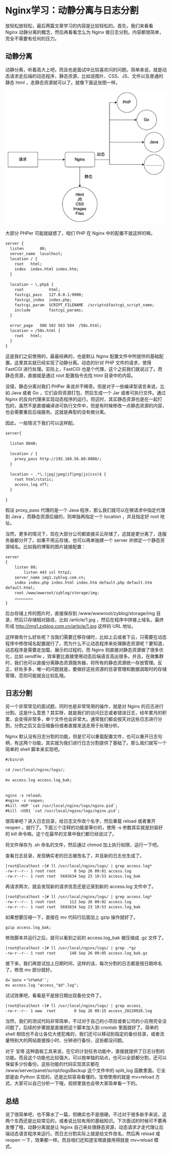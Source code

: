 # Nginx学习：动静分离与日志分割

放轻松放轻松，最后两篇文章学习的内容是比较轻松的。首先，我们来看看 Nginx 动静分离的概念，然后再看看怎么为 Nginx 做日志分割。内容都很简单，完全不需要有任何的压力。

## 动静分离

动静分离，听着高大上吧，而且也是面试中比较喜欢问的问题。简单来说，就是动态请求走后端的动态程序，静态资源，比如说图片、CSS、JS、文件以及普通的静态 html ，走静态资源就可以了。就像下面这张图一样。

![./img/40-1.jpg](./img/40-1.jpg)

大部分 PHPer 可能就疑惑了，咱们 PHP 在 Nginx 中的配置不就这样的嘛。

```nginx
server {
  listen       80;
  server_name  localhost;
  location / {
    root   html;
    index  index.html index.htm;
  }

  location ~ \.php$ {
    root           html;
    fastcgi_pass   127.0.0.1:9000;
    fastcgi_index  index.php;
    fastcgi_param  SCRIPT_FILENAME  /scripts$fastcgi_script_name;
    include        fastcgi_params;
  }

  error_page   500 502 503 504  /50x.html;
  location = /50x.html {
    root   html;
  }
}
```

这是我们之前使用的，最最经典的，也是默认 Nginx 配置文件中所提供的基础配置。这里其实就已经实现了动静分离。动态的针对  PHP 文件的请求，使用 FastCGI 进行处理。实际上，FastCGI 也是个代理，这个之前我们就说过了。而静态资源，直接就是通过 root 配置指令去找 html 目录中的内容。

没错，静态分离对我们 PHPer 来说并不稀奇。但是对于一些编译型语言来说，比如 Java 或者 Go ，它们会将资源打包，然后生成一个 Jar 或者可执行文件。通过 Nginx 的反向代理来实现动态程序的运行。但这时，其实静态资源也是在一起打包的，虽然不是直接编译进可执行文件中，但是有时候修改一点静态资源的内容，也会需要重启后端服务。这就是典型的没有做分离。

因此，一般情况下我们可以这样配。

```nginx
server{
  
  listen 8040;
   
  location / {
    proxy_pass http://192.168.56.88:8080/;
  }
  
  location ~ .*\.(jpg|jpeg|if|png|js|css)$ {
    root html/static;
    access_log off;
  }

}
```

假设 proxy_pass 代理的是一个 Java 程序，那么我们就可以在根请求中指定代理到 Java ，而静态资源后缀的，则单独再指定一个 location ，并且指定好 root 地址。

当然，更多的情况下，现在大部分公司都直接买云存储了，这就是更分离了，连服务器都分开了。如果不用云存储，也可以再单独建一个 server 并绑定一个静态资源域名。比如我的博客的图片链接配置：

```nginx
server
{
    listen 80;
		listen 443 ssl http2;
    server_name img1.zyblog.com.cn;
    index index.php index.html index.htm default.php default.htm default.html;
    root /www/wwwroot/zyblog/storage/img;
    ……………………
}
```

后台存储上传的图片时，直接保存到 /www/wwwroot/zyblog/storage/img 目录，然后只存储相对路径，比如 /article/1.jpg ，然后在程序中拼接上域名，最终形成 http://img1.zyblog.com.cn/article/1.jpg 这样的 URL 地址。

这样做有什么好处呢？当我们需要迁移存储时，比如上云或者下云，只需要在动态程序中修改域名配置就行了。而为什么不让动态程序来处理静态资源呢？要知道，动态程序是需要走加载、展示的过程的，而 Nginx 则直接对静态资源做了很多优化，比如 sendfile 。效率要比直接使用动态后端语言高出很多。并且，在做集群时，我们也可以直接分离静态资源服务器，将所有的静态资源统一存放管理。反正，好处多多，唯一的问题就是，要做好这些资源的目录管理和数据调取时的存储管理，否则可能就会比较乱哦。

## 日志分割

另一个非常常见的面试题，同时也是非常常用的操作，就是对 Nginx 的日志进行分割。这是什么意思？其实呀，就是我们的访问日志或者错误日志，经年累月的积累，会变得非常多，单个文件也会非常大。通常我们都会按天对这些日志进行分割，分割之后又会压缩备份或者直接发送走用于处理分析。

Nginx 默认没有日志分割的功能，但是它可以重载配置文件，也可以重开日志句柄，有这两个功能，其实就为我们进行日志分割提供了基础了。那么我们就写一个简单的 shell 脚本来实现吧。

```shell
#/bin/sh

cd /usr/local/nginx/logs/;

mv access.log access.log_bak;


nginx -s reload;
#nginx -s reopen;
#kill -HUP `cat /usr/local/nginx/logs/nginx.pid`;
#kill -USR1 `cat /usr/local/nginx/logs/nginx.pid`;

```

很简单吧？进入日志目录，给日志文件改个名字，然后重载 reload 或者重开 reopen ，就行了。下面三个注释的功能是等价的，使用 -s 参数其实就是封装好的 kill 命令嘛。这个在最早的文章中我们都已经说过了。

将文件保存为 .sh 命名的文件，然后通过 chmod 加上执行权限，运行一下吧。

查看日志目录，发现确实老的日志被改名了，并且新的日志也生成了。

```shell
[root@localhost ~]# ll /usr/local/nginx/logs/ | grep access.log*
-rw-r--r-- 1 root root        0 Sep 26 09:01 access.log
-rw-r--r-- 1 root root  5693634 Sep 23 10:53 access.log_bak
```

再请求两次，就会发现新的请求信息还是记录到新的 access.log 文件中了。

```shell
[root@localhost ~]# ll /usr/local/nginx/logs/ | grep access.log*
-rw-r--r-- 1 root root      112 Sep 26 09:02 access.log
-rw-r--r-- 1 root root  5693634 Sep 23 10:53 access.log_bak
```

如果想要压缩一下，直接在 mv 代码行后面加上 gzip 操作就好了。

```shell
gzip access.log_bak;
```

修改脚本并运行之后，就可以看到之前的 access.log_bak 被压缩成 .gz 文件了。

```shell
[root@localhost ~]# ll /usr/local/nginx/logs/ | grep .*gz
-rw-r--r-- 1 root root      148 Sep 26 09:05 access.log_bak.gz
```

接下来，我们再尝试加上日期时间，这样的话，每次分割的日志都是按日期命名了。修改 mv 部分就好。

```shell
d=`date +'%Y%m%d'`;
mv access.log "access_"$d".log";
```

试试效果吧，看看是不是按日期出现备份文件了。

```shell
[root@localhost ~]# ll /usr/local/nginx/logs/ | grep access_
-rw-r--r-- 1 www  root        0 Sep 26 09:15 access_20220926.log
```

当然，我们的测试代码非常简单，不过对于自己的小项目或者公司的小应用完全没问题了。后续的步骤就是直接把这个脚本加入到 crontab 里面就好了。简单的 shell 相信也不会让各位大佬犯难的，我们还可以移动到指定的备份目录，或者流量特别大的网站直接按小时、分钟进行备份，这些都没问题。

对于 宝塔 这种面板工具来说，在它的计划任务功能中，直接就提供了日志分割的功能。而且这个功能也比较强大，可以按单独的站点，也可以全部都分割，还可以保留多少份备份。这些功能的代码实现其实都在 /www/server/panel/script/logsBackup 这个文件中的  split_log 函数里面。它全部是由 Python 实现的，还是比较容易看懂的。宝塔使用的就是 mv+reload 方式，大家可以自己分析一下哦，视频里我也会带大家简单看一下的。

## 总结

说了很简单吧，也不算水了一篇，但确实也不是很硬。不过对于很多新手来说，这两个东西还是比较常见的，或者说比较有用的基础知识。下次面试的时候可不要再发懵了哦，动静分离就是让 Nginx 自己来处理静态资源，动态请求才走代理让后端动态语言程序来运行。而日志分割实际上就是给文件改名，然后再 reload 或 reopen 一下，效果都一样。而且咱们还知道宝塔直接用得就是 mv+reload 模式。

